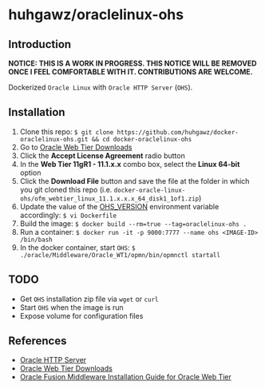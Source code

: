 # huhgawz/oraclelinux-ohs

## Introduction

**NOTICE: THIS IS A WORK IN PROGRESS. THIS NOTICE WILL BE REMOVED ONCE I FEEL COMFORTABLE WITH IT. CONTRIBUTIONS ARE WELCOME.**

Dockerized `Oracle Linux` with `Oracle HTTP Server` (`OHS`).

## Installation

1. Clone this repo: `$ git clone https://github.com/huhgawz/docker-oraclelinux-ohs.git && cd docker-oraclelinux-ohs`
2. Go to [Oracle Web Tier Downloads](http://www.oracle.com/technetwork/middleware/webtier/downloads/index.html)
3. Click the **Accept License Agreement** radio button
4. In the **Web Tier 11gR1 - 11.1.x.x** combo box, select the **Linux 64-bit** option
5. Click the **Download File** button and save the file at the folder in which you git cloned this repo (i.e. `docker-oracle-linux-ohs/ofm_webtier_linux_11.1.x.x.x_64_disk1_1of1.zip`)
6. Update the value of the [OHS_VERSION](https://github.com/huhgawz/docker-oraclelinux-ohs/blob/master/Dockerfile#L15) environment variable accordingly: `$ vi Dockerfile`
7. Build the image: `$ docker build --rm=true --tag=oraclelinux-ohs .`
8. Run a container: `$ docker run -it -p 9000:7777 --name ohs <IMAGE-ID> /bin/bash`
9. In the docker container, start `OHS`: `$ ./oracle/Middleware/Oracle_WT1/opmn/bin/opmnctl startall` 

## TODO

- Get `OHS` installation zip file via `wget` or `curl`
- Start `OHS` when the image is run
- Expose volume for configuration files

## References

- [Oracle HTTP Server](http://www.oracle.com/technetwork/middleware/webtier/overview/index.html#OHS)
- [Oracle Web Tier Downloads](http://www.oracle.com/technetwork/middleware/webtier/downloads/index.html)
- [Oracle Fusion Middleware Installation Guide for Oracle Web Tier](https://docs.oracle.com/middleware/11119/webtier/install-ohs/toc.htm)
